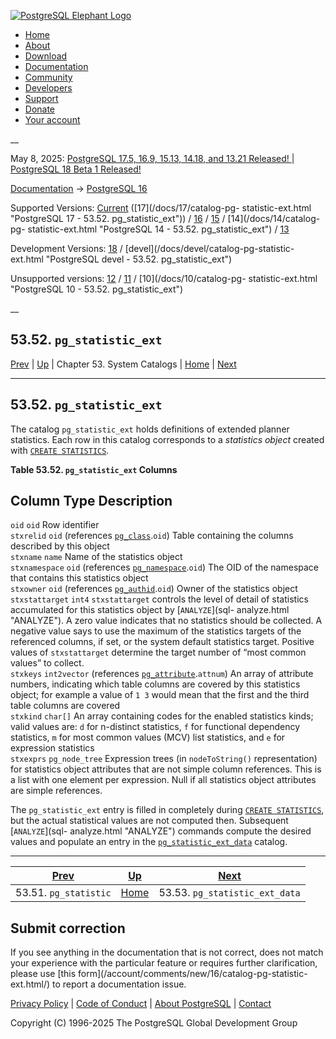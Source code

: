 [ ![PostgreSQL Elephant Logo](/media/img/about/press/elephant.png) ](/)

  * [Home](/ "Home")
  * [About](/about/ "About")
  * [Download](/download/ "Download")
  * [Documentation](/docs/ "Documentation")
  * [Community](/community/ "Community")
  * [Developers](/developer/ "Developers")
  * [Support](/support/ "Support")
  * [Donate](/about/donate/ "Donate")
  * [Your account](/account/ "Your account")

__

May 8, 2025: [ PostgreSQL 17.5, 16.9, 15.13, 14.18, and 13.21 Released! ](/about/news/postgresql-175-169-1513-1418-and-1321-released-3072/) | [ PostgreSQL 18 Beta 1 Released! ](/about/news/postgresql-18-beta-1-released-3070/)

[Documentation](/docs/ "Documentation") -> [PostgreSQL
16](/docs/16/index.html)

Supported Versions: [Current](/docs/current/catalog-pg-statistic-ext.html
"PostgreSQL 17 - 53.52. pg_statistic_ext") ([17](/docs/17/catalog-pg-
statistic-ext.html "PostgreSQL 17 - 53.52. pg_statistic_ext")) /
[16](/docs/16/catalog-pg-statistic-ext.html "PostgreSQL 16 -
53.52. pg_statistic_ext") / [15](/docs/15/catalog-pg-statistic-ext.html
"PostgreSQL 15 - 53.52. pg_statistic_ext") / [14](/docs/14/catalog-pg-
statistic-ext.html "PostgreSQL 14 - 53.52. pg_statistic_ext") /
[13](/docs/13/catalog-pg-statistic-ext.html "PostgreSQL 13 -
53.52. pg_statistic_ext")

Development Versions: [18](/docs/18/catalog-pg-statistic-ext.html "PostgreSQL
18 - 53.52. pg_statistic_ext") / [devel](/docs/devel/catalog-pg-statistic-
ext.html "PostgreSQL devel - 53.52. pg_statistic_ext")

Unsupported versions: [12](/docs/12/catalog-pg-statistic-ext.html "PostgreSQL
12 - 53.52. pg_statistic_ext") / [11](/docs/11/catalog-pg-statistic-ext.html
"PostgreSQL 11 - 53.52. pg_statistic_ext") / [10](/docs/10/catalog-pg-
statistic-ext.html "PostgreSQL 10 - 53.52. pg_statistic_ext")

__

53.52. `pg_statistic_ext`  
---  
[Prev](catalog-pg-statistic.html "53.51. pg_statistic")  | [Up](catalogs.html "Chapter 53. System Catalogs") | Chapter 53. System Catalogs | [Home](index.html "PostgreSQL 16.9 Documentation") |  [Next](catalog-pg-statistic-ext-data.html "53.53. pg_statistic_ext_data")  
  
* * *

## 53.52. `pg_statistic_ext` #

The catalog `pg_statistic_ext` holds definitions of extended planner
statistics. Each row in this catalog corresponds to a _statistics object_
created with [`CREATE STATISTICS`](sql-createstatistics.html "CREATE
STATISTICS").

**Table  53.52. `pg_statistic_ext` Columns**

Column Type Description  
---  
`oid` `oid` Row identifier  
`stxrelid` `oid` (references [`pg_class`](catalog-pg-class.html
"53.11. pg_class").`oid`) Table containing the columns described by this
object  
`stxname` `name` Name of the statistics object  
`stxnamespace` `oid` (references [`pg_namespace`](catalog-pg-namespace.html
"53.32. pg_namespace").`oid`) The OID of the namespace that contains this
statistics object  
`stxowner` `oid` (references [`pg_authid`](catalog-pg-authid.html
"53.8. pg_authid").`oid`) Owner of the statistics object  
`stxstattarget` `int4` `stxstattarget` controls the level of detail of
statistics accumulated for this statistics object by [`ANALYZE`](sql-
analyze.html "ANALYZE"). A zero value indicates that no statistics should be
collected. A negative value says to use the maximum of the statistics targets
of the referenced columns, if set, or the system default statistics target.
Positive values of `stxstattarget` determine the target number of “most common
values” to collect.  
`stxkeys` `int2vector` (references [`pg_attribute`](catalog-pg-attribute.html
"53.7. pg_attribute").`attnum`) An array of attribute numbers, indicating
which table columns are covered by this statistics object; for example a value
of `1 3` would mean that the first and the third table columns are covered  
`stxkind` `char[]` An array containing codes for the enabled statistics kinds;
valid values are: `d` for n-distinct statistics, `f` for functional dependency
statistics, `m` for most common values (MCV) list statistics, and `e` for
expression statistics  
`stxexprs` `pg_node_tree` Expression trees (in `nodeToString()`
representation) for statistics object attributes that are not simple column
references. This is a list with one element per expression. Null if all
statistics object attributes are simple references.  
  
  

The `pg_statistic_ext` entry is filled in completely during [`CREATE
STATISTICS`](sql-createstatistics.html "CREATE STATISTICS"), but the actual
statistical values are not computed then. Subsequent [`ANALYZE`](sql-
analyze.html "ANALYZE") commands compute the desired values and populate an
entry in the [`pg_statistic_ext_data`](catalog-pg-statistic-ext-data.html
"53.53. pg_statistic_ext_data") catalog.

* * *

[Prev](catalog-pg-statistic.html "53.51. pg_statistic")  | [Up](catalogs.html "Chapter 53. System Catalogs") |  [Next](catalog-pg-statistic-ext-data.html "53.53. pg_statistic_ext_data")  
---|---|---  
53.51. `pg_statistic`  | [Home](index.html "PostgreSQL 16.9 Documentation") |  53.53. `pg_statistic_ext_data`  
  
## Submit correction

If you see anything in the documentation that is not correct, does not match
your experience with the particular feature or requires further clarification,
please use [this form](/account/comments/new/16/catalog-pg-statistic-
ext.html/) to report a documentation issue.

[Privacy Policy](/about/privacypolicy) | [Code of Conduct](/about/policies/coc/) | [About PostgreSQL](/about/) | [Contact](/about/contact/)  

Copyright (C) 1996-2025 The PostgreSQL Global Development Group

